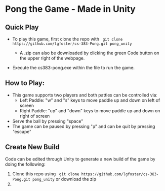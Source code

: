 # **Pong the Game - Made in Unity**
## **Quick Play**
* To play this game, first clone the repo with ``` git clone https://github.com/lgfoster/cs-383-Pong.git pong_unity```

   * A .zip can also be downloaded by clicking the green Code button on the upper right of the webpage.

* Execute the cs383-pong.exe within the file to run the game.
            
 
## **How to Play:**

* This game supports two players and both pattles can be controlled via:
   * Left Paddle: "w" and "s" keys to move paddle up and down on left of screen
   * Right Paddle: "up" and "down" keys to move paddle up and down on right of screen
* Serve the ball by pressing "space"
* The game can be paused by pressing "p" and can be quit by pressing "escape"

## **Create New Build**
Code can be edited through Unity to generate a new build of the game by doing the following:
1. Clone this repo using ``` git clone https://github.com/lgfoster/cs-383-Pong.git pong_unity``` or download the zip
2. 
   
